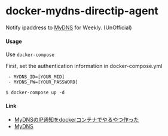 # docker-mydns-directip-agent

Notify ipaddress to [MyDNS](https://www.mydns.jp) for Weekly. (UnOfficial)

#### Usage

Use `docker-compose`

First, set the authentication information in docker-compose.yml

```
 - MYDNS_ID=[YOUR_MID]
 - MYDNS_PW=[YOUR_PASSWORD]
```

```
$ docker-compose up -d
```

#### Link

* [MyDNSのIP通知をdockerコンテナでやるやつ作った](https://7me.oji.0j0.jp/2017/mydns-docker-directip-agent.html)
* [MyDNS](https://www.mydns.jp/)

